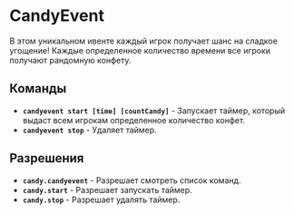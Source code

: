 # CandyEvent

В этом уникальном ивенте каждый игрок получает шанс на сладкое угощение! Каждые определенное количество времени все игроки получают рандомную конфету.

## **Команды**

- **`candyevent start [time] [countCandy]`** - Запускает таймер, который выдаст всем игрокам определенное количество конфет.
- **`candyevent stop`** - Удаляет таймер.

## **Разрешения**

- **`candy.candyevent`** - Разрешает смотреть список команд.
- **`candy.start`** - Разрешает запускать таймер.
- **`candy.stop`** - Разрешает удалять таймер.
